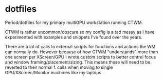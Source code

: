 # dotfiles
Period/dotfiles for my primary multiGPU workstation running CTWM.

CTWM is rather uncommon/obscure so my config is a tad messy as I have experimented with examples and snippets I've found over the years.

There are a lot of calls to external scripts for functions and actions the WM can normally do. However because of how CTWM "understands" more than one screen per XScreen/GPU I wrote custom scripts to better control focus and window framing/placement/sizing. This means these will need to be reverted to their normal f. calls when moving to single GPU/XScreen/Monitor machines like my laptops.
